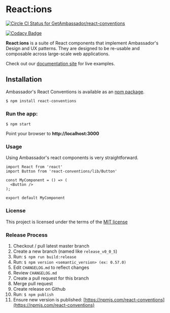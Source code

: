 # React:ions

[ ![Circle CI Status for GetAmbassador/react-conventions](https://circleci.com/gh/GetAmbassador/react-conventions.svg?style=shield&circle-token=d8458a09c88aa541c37a7d45b471f48c14cb6a71)](https://circleci.com/)

[![Codacy Badge](https://api.codacy.com/project/badge/Grade/e8a2a7c1977a4bc480defb75d598d4f1)](https://www.codacy.com?utm_source=github.com&amp;utm_medium=referral&amp;utm_content=GetAmbassador/react-conventions&amp;utm_campaign=Badge_Grade)

**React:ions** is a suite of React components that implement Ambassador's Design and UX patterns. They are designed to be re-usable and composable across large-scale web applications.

Check out our [documentation site](http://react-conventions.herokuapp.com/) for live examples.

## Installation
Ambassador's React Conventions is available as an [npm package](https://npmjs.com/react-conventions).

`$ npm install react-conventions`

### Run the app:
`$ npm start`

Point your browser to **http://localhost:3000**

### Usage
Using Ambassador's react components is very straightforward.

	import React from 'react'
	import Button from 'react-conventions/lib/Button'

	const MyComponent = () => (
	  <Button />
	);

	export default MyComponent

### License
This project is licensed under the terms of the [MIT license](license)

### Release Process
1. Checkout / pull latest master branch
2. Create a new branch (named like `release_v0_0_5`)
3. Run: `$ npm run build:release`
4. Run: `$ npm version <semantic_version> (ex: 0.57.0)`
5. Edit `CHANGELOG.md` to reflect changes
6. Review `CHANGELOG.md`
3. Create a pull request for this branch
7. Merge pull request
8. Create release on Github
9. Run: `$ npm publish`
10. Ensure new version is published: [https://npmjs.com/react-conventions](https://npmjs.com/react-conventions)
